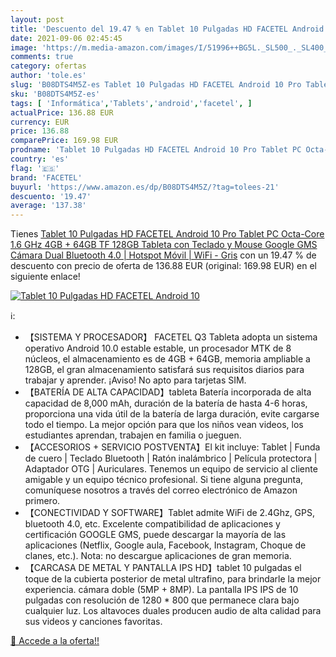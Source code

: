 ```yaml
---
layout: post
title: 'Descuento del 19.47 % en Tablet 10 Pulgadas HD FACETEL Android 10'
date: 2021-09-06 02:45:45
image: 'https://m.media-amazon.com/images/I/51996++BG5L._SL500_._SL400_.jpg'
comments: true
category: ofertas
author: 'tole.es'
slug: 'B08DTS4M5Z-es Tablet 10 Pulgadas HD FACETEL Android 10 Pro Tablet PC...'
sku: 'B08DTS4M5Z-es'
tags: [ 'Informática','Tablets','android','facetel', ]
actualPrice: 136.88 EUR
currency: EUR
price: 136.88
comparePrice: 169.98 EUR
prodname: 'Tablet 10 Pulgadas HD FACETEL Android 10 Pro Tablet PC Octa-Core 1.6 GHz 4GB + 64GB  TF 128GB   Tableta con Teclado y Mouse  Google GMS  Cámara Dual  Bluetooth 4.0 | Hotspot Móvil | WiFi - Gris'
country: 'es'
flag: '🇪🇸'
brand: 'FACETEL'
buyurl: 'https://www.amazon.es/dp/B08DTS4M5Z/?tag=tolees-21'
descuento: '19.47'
average: '137.38'
---
```


Tienes [Tablet 10 Pulgadas HD FACETEL Android 10 Pro Tablet PC Octa-Core 1.6 GHz 4GB + 64GB  TF 128GB   Tableta con Teclado y Mouse  Google GMS  Cámara Dual  Bluetooth 4.0 | Hotspot Móvil | WiFi - Gris](https://www.amazon.es/dp/B08DTS4M5Z/?tag=tolees-21) con un 19.47 % de descuento con precio de oferta de 136.88 EUR (original: 169.98 EUR) en el siguiente enlace!

[![Tablet 10 Pulgadas HD FACETEL Android 10](https://m.media-amazon.com/images/I/51996++BG5L._SL500_._SL400_.jpg)](https://www.amazon.es/dp/B08DTS4M5Z/?tag=tolees-21)

ℹ️:

- 【SISTEMA Y PROCESADOR】 FACETEL Q3 Tableta adopta un sistema operativo Android 10.0 estable estable, un procesador MTK de 8 núcleos, el almacenamiento es de 4GB + 64GB, memoria ampliable a 128GB, el gran almacenamiento satisfará sus requisitos diarios para trabajar y aprender. ¡Aviso! No apto para tarjetas SIM.
- 【BATERÍA DE ALTA CAPACIDAD】tableta Batería incorporada de alta capacidad de 8,000 mAh, duración de la batería de hasta 4-6 horas, proporciona una vida útil de la batería de larga duración, evite cargarse todo el tiempo. La mejor opción para que los niños vean videos, los estudiantes aprendan, trabajen en familia o jueguen.
- 【ACCESORIOS + SERVICIO POSTVENTA】El kit incluye: Tablet | Funda de cuero | Teclado Bluetooth | Ratón inalámbrico | Película protectora | Adaptador OTG | Auriculares. Tenemos un equipo de servicio al cliente amigable y un equipo técnico profesional. Si tiene alguna pregunta, comuníquese nosotros a través del correo electrónico de Amazon primero.
- 【CONECTIVIDAD Y SOFTWARE】Tablet admite WiFi de 2.4Ghz, GPS, bluetooth 4.0, etc. Excelente compatibilidad de aplicaciones y certificación GOOGLE GMS, puede descargar la mayoría de las aplicaciones (Netflix, Google aula, Facebook, Instagram, Choque de clanes, etc.). Nota: no descargue aplicaciones de gran memoria.
- 【CARCASA DE METAL Y PANTALLA IPS HD】tablet 10 pulgadas el toque de la cubierta posterior de metal ultrafino, para brindarle la mejor experiencia. cámara doble (5MP + 8MP). La pantalla IPS IPS de 10 pulgadas con resolución de 1280 * 800 que permanece clara bajo cualquier luz. Los altavoces duales producen audio de alta calidad para sus videos y canciones favoritas.

[🛒 Accede a la oferta!!](https://www.amazon.es/dp/B08DTS4M5Z/?tag=tolees-21)

